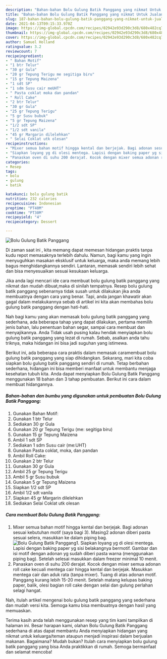 ```yaml
---
description: "Bahan-bahan Bolu Gulung Batik Panggang yang nikmat Untuk Jualan"
title: "Bahan-bahan Bolu Gulung Batik Panggang yang nikmat Untuk Jualan"
slug: 187-bahan-bahan-bolu-gulung-batik-panggang-yang-nikmat-untuk-jualan
date: 2021-04-13T09:15:33.970Z
image: https://img-global.cpcdn.com/recipes/02942e93d290c3d8/680x482cq70/bolu-gulung-batik-panggang-foto-resep-utama.jpg
thumbnail: https://img-global.cpcdn.com/recipes/02942e93d290c3d8/680x482cq70/bolu-gulung-batik-panggang-foto-resep-utama.jpg
cover: https://img-global.cpcdn.com/recipes/02942e93d290c3d8/680x482cq70/bolu-gulung-batik-panggang-foto-resep-utama.jpg
author: Samuel Holland
ratingvalue: 3.2
reviewcount: 7
recipeingredient:
- " Bahan Motif"
- "1 btr Telur"
- "30 gr Gula"
- "20 gr Tepung Terigu me segitiga biru"
- "15 gr Tepung Maizena"
- "1 sdt SP"
- "1 sdm Susu cair meUHT"
- " Pasta coklat moka dan pandan"
- " Roll Cake"
- "2 btr Telur"
- "30 gr Gula"
- "25 gr Tepung Terigu"
- "5 gr Susu bubuk"
- "5 gr Tepung Maizena"
- "1/2 sdt SP"
- "1/2 sdt vanila"
- "45 gr Margarin dilelehkan"
- " Selai Coklat utk olesan"
recipeinstructions:
- "Mixer semua bahan motif hingga kental dan berjejak. Bagi adonan sesuai kebutuhan motif (saya bagi 3). Masing2 adonan diberi pasta sesuai selera, masukkan ke dalam piping bag."
- "Siapkan loyang yg di olesi mentega. Lapisi dengan baking paper yg sisi belakangnya bermotif. Gambar dan isi motif dengan adonan yg sudah diberi pasta warna (menggunakan piping bag). Setelah selesai masukkan dalam freezer minimal 10 menit."
- "Panaskan oven di suhu 200 derajat. Kocok dengan mixer semua adonan roll cake kecuali mentega cair hingga kental dan berjejak. Masukkan mentega cair dan aduk rata (tanpa mixer). Tuang di atas adonan motif. Panggang kurang lebih 15-20 menit. Setelah matang kelupas baking paper, balik, olesi bagian roll cake dengan selai dan gulung perlahan selagi hangat."
categories:
- Resep
tags:
- bolu
- gulung
- batik

katakunci: bolu gulung batik 
nutrition: 232 calories
recipecuisine: Indonesian
preptime: "PT40M"
cooktime: "PT30M"
recipeyield: "4"
recipecategory: Dessert

---
```



![Bolu Gulung Batik Panggang](https://img-global.cpcdn.com/recipes/02942e93d290c3d8/680x482cq70/bolu-gulung-batik-panggang-foto-resep-utama.jpg)

Di zaman  saat ini , kita memang dapat memesan hidangan praktis tanpa kudu repot memasaknya terlebih dahulu. Namun, bagi kamu yang ingin menyuguhkan masakan eksklusif untuk keluarga, maka anda memang lebih bagus menghidangkannya sendiri. Lantaran, memasak sendiri lebih sehat dan bisa menyesuaikan sesuai kesukaan keluarga.

Jika anda lagi mencari ide cara membuat bolu gulung batik panggang yang nikmat dan mudah dibuat,maka di sinilah tempatnya. Resep bolu gulung batik panggang  sebenarnya tidak susah untuk dilakukan jika anda membuatnya dengan cara yang benar. Tapi, anda jangan khawatir akan gagal dalam melakukannya 
sebab di artikel ini kita akan membahas bolu gulung batik panggang dengan hati-hati.  



Nah bagi kamu yang akan memasak bolu gulung batik panggang yang sederhana, ada beberapa tahap yang dapat dilakukan, pertama memilih jenis bahan, lalu penentuan bahan segar, sampai cara membuat dan menyajikannya. Anda Tidak usah pusing kalau hendak menyiapkan bolu gulung batik panggang yang lezat di rumah. Sebab, asalkan anda  tahu triknya, maka hidangan ini bisa jadi suguhan yang istimewa.

Berikut ini, ada beberapa cara praktis  dalam memasak caramembuat bolu gulung batik panggang yang siap dihidangkan. Sekarang, mari kita coba siapkan bolu gulung batik panggang sendiri di rumah. Tetap berbahan sederhana, hidangan ini bisa memberi manfaat untuk membantu menjaga kesehatan tubuh kita. Anda dapat menyiapkan Bolu Gulung Batik Panggang menggunakan 18 bahan dan 3 tahap pembuatan. Berikut ini cara dalam membuat hidangannya.

<!--inarticleads1-->

##### Bahan-bahan dan bumbu yang digunakan untuk pembuatan Bolu Gulung Batik Panggang:

1. Gunakan  Bahan Motif:
1. Gunakan 1 btr Telur
1. Sediakan 30 gr Gula
1. Gunakan 20 gr Tepung Terigu (me: segitiga biru)
1. Gunakan 15 gr Tepung Maizena
1. Ambil 1 sdt SP
1. Sediakan 1 sdm Susu cair (me:UHT)
1. Gunakan  Pasta coklat, moka, dan pandan
1. Ambil  Roll Cake:
1. Gunakan 2 btr Telur
1. Gunakan 30 gr Gula
1. Ambil 25 gr Tepung Terigu
1. Ambil 5 gr Susu bubuk
1. Gunakan 5 gr Tepung Maizena
1. Siapkan 1/2 sdt SP
1. Ambil 1/2 sdt vanila
1. Siapkan 45 gr Margarin dilelehkan
1. Sediakan  Selai Coklat utk olesan




<!--inarticleads2-->

##### Cara membuat Bolu Gulung Batik Panggang:

1. Mixer semua bahan motif hingga kental dan berjejak. Bagi adonan sesuai kebutuhan motif (saya bagi 3). Masing2 adonan diberi pasta sesuai selera, masukkan ke dalam piping bag.
<img src="https://img-global.cpcdn.com/steps/e7f75699fd6dabda/160x128cq70/bolu-gulung-batik-panggang-langkah-memasak-1-foto.jpg" alt="Bolu Gulung Batik Panggang">1. Siapkan loyang yg di olesi mentega. Lapisi dengan baking paper yg sisi belakangnya bermotif. Gambar dan isi motif dengan adonan yg sudah diberi pasta warna (menggunakan piping bag). Setelah selesai masukkan dalam freezer minimal 10 menit.
1. Panaskan oven di suhu 200 derajat. Kocok dengan mixer semua adonan roll cake kecuali mentega cair hingga kental dan berjejak. Masukkan mentega cair dan aduk rata (tanpa mixer). Tuang di atas adonan motif. Panggang kurang lebih 15-20 menit. Setelah matang kelupas baking paper, balik, olesi bagian roll cake dengan selai dan gulung perlahan selagi hangat.




Nah, itulah artikel mengenai  bolu gulung batik panggang  yang sederhana dan mudah versi kita. Semoga kamu bisa membuatnya dengan hasil yang memuaskan. 

Terima kasih anda telah menggunakan resep yang tim kami tampilkan di halaman ini. Besar harapan kami, olahan  Bolu Gulung Batik Panggang sederhana di atas dapat membantu Anda menyiapkan hidangan yang nikmat untuk keluarga/teman ataupun menjadi inspirasi dalam berjualan makanan. Bagaimana? Mudah bukan? Itulah cara menyiapkan bolu gulung batik panggang yang bisa Anda praktikkan di rumah. Semoga bermanfaat dan selamat mencoba!

